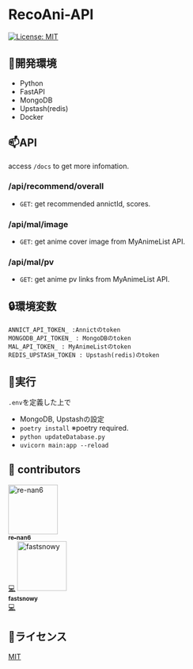 # RecoAni-API
<p>
    <a href="https://opensource.org/licenses/MIT">
        <img src="https://img.shields.io/badge/License-MIT-yellow.svg" alt="License: MIT" />
    </a>
</p>

## 📗開発環境
- Python
- FastAPI
- MongoDB
- Upstash(redis)
- Docker
## 📫API
access `/docs` to get more infomation.
### /api/recommend/overall
- `GET`: get recommended annictId, scores.

### /api/mal/image
- `GET`: get anime cover image from MyAnimeList API.

### /api/mal/pv
- `GET`: get anime pv links from MyAnimeList API.

## 🔒環境変数
```
ANNICT_API_TOKEN_ :Annictのtoken
MONGODB_API_TOKEN_ : MongoDBのtoken
MAL_API_TOKEN_ : MyAnimeListのtoken
REDIS_UPSTASH_TOKEN : Upstash(redis)のtoken
```
## 🚀実行
`.env`を定義した上で
- MongoDB, Upstashの設定
- `poetry install` ※poetry required.
- `python updateDatabase.py`
- `uvicorn main:app --reload`

## 👥 contributors
  <tbody>
    <tr>
      <td align="center"><a href="https://github.com/re-nan6"><img src="https://avatars.githubusercontent.com/u/67001442?v=4" width="100px;" alt="re-nan6"/><br /><sub><b>re-nan6</b></sub></a><br /><a href="https://github.com/re-nan6/RecoAni/commits?author=re-nan6" title="Code">💻</a></td>
      <td align="center"><a href="https://github.com/fastsnowy"><img src="https://avatars.githubusercontent.com/u/61731151?v=4" width="100px;" alt="fastsnowy"/><br /><sub><b>fastsnowy</b></sub></a><br /><a href="https://github.com/re-nan6/RecoAni/commits?author=fastsnowy" title="Code">💻</a></td>
    </tr>
   </tbody>
</table>

## 📄ライセンス
[MIT](LICENSE)